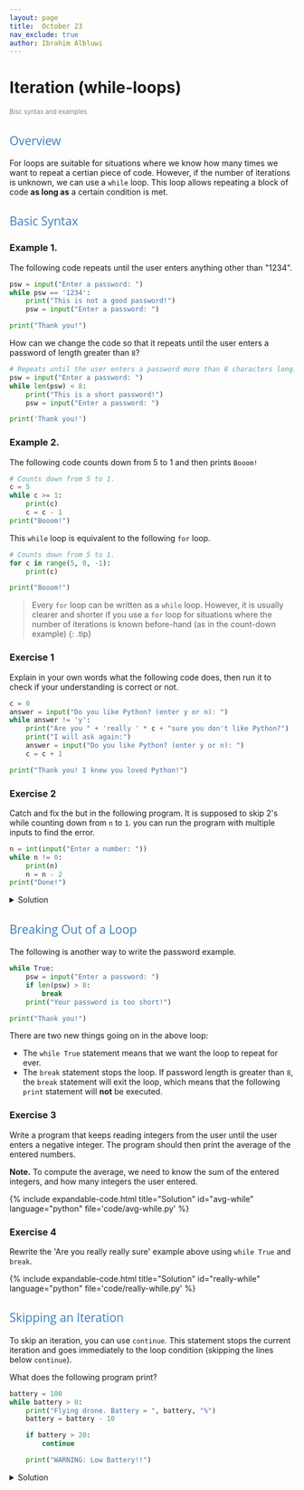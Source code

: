 ```yaml
---
layout: page
title:  October 23
nav_exclude: true
author: Ibrahim Albluwi
---
```



<style>
h2 {
    font-weight: 400;           /* normal weight, not bold */
    font-family: "Open Sans", sans-serif;  /* different font face */
    color: #3b7dc0ff;             /* optional: different color */
}
</style>

# Iteration (while-loops)
<span style="font-size: 0.8em; font-weight: normal; color: gray;">Bisc syntax and examples.</span>

## Overview

For loops are suitable for situations where we know how many times we want to repeat a certian piece of code. However, if the number of iterations is unknown, we can use a `while` loop. This loop allows repeating a block of code **as long as** a certain condition is met.

## Basic Syntax

### Example 1. 
The following code repeats until the user enters anything other than "1234".

```python
psw = input("Enter a password: ")
while psw == '1234':
    print("This is not a good password!")
    psw = input("Enter a password: ")

print("Thank you!")
```

How can we change the code so that it repeats until the user enters a password of length greater than `8`?

```python
# Repeats until the user enters a password more than 8 characters long.
psw = input("Enter a password: ")
while len(psw) < 8:
    print("This is a short password!")
    psw = input("Enter a password: ")

print('Thank you!')
```

### Example 2.
The following code counts down from 5 to 1 and then prints `Booom!`

```python
# Counts down from 5 to 1.
c = 5
while c >= 1:
    print(c)
    c = c - 1
print("Booom!")
```

This `while` loop is equivalent to the following `for` loop.

```python
# Counts down from 5 to 1.
for c in range(5, 0, -1):
    print(c)

print("Booom!")
```

> Every `for` loop can be written as a `while` loop. However, it is usually clearer and shorter if you use a `for` loop for situations where the number of iterations is known before-hand (as in the count-down example)
{: .tip}

### Exercise 1

Explain in your own words what the following code does, then run it to check if your understanding is correct or not.

```python
c = 0
answer = input("Do you like Python? (enter y or n): ")
while answer != 'y':
    print("Are you " + 'really ' * c + "sure you don't like Python?")
    print("I will ask again:")
    answer = input("Do you like Python? (enter y or n): ")
    c = c + 1

print("Thank you! I knew you loved Python!")
```

### Exercise 2

Catch and fix the but in the following program. It is supposed to skip 2's while counting down from `n` to `1`. you can run the program with multiple inputs to find the error.

```python
n = int(input("Enter a number: "))
while n != 0:
    print(n)
    n = n - 2
print("Done!")
```

<details class="jtd-accordion">
  <summary>Solution</summary>
    This is a classic example of an <b>infinite loop</b>. The program will run for ever if the user enters an <i>odd</i> number or a <i>negative</i> number, because <code>n</code> will never be equal to 0. To fix this issue, change the loop condition to be <code>while n > 0</code>.
</details>

## Breaking Out of a Loop

The following is another way to write the password example.

```python
while True:
    psw = input("Enter a password: ")
    if len(psw) > 8:
        break
    print("Your password is too short!")

print("Thank you!")
```

There are two new things going on in the above loop:
- The `while True` statement means that we want the loop to repeat for ever.
- The `break` statement stops the loop. If password length is greater than `8`, the `break` statement will exit the loop, which means that the following `print` statement will **not** be executed.

### Exercise 3

Write a program that keeps reading integers from the user until the user enters a negative integer. The program should then print the average of the entered numbers.

**Note.** To compute the average, we need to know the sum of the entered integers, and how many integers the user entered.

{% include expandable-code.html
title="Solution"
id="avg-while"
language="python"
file='code/avg-while.py'
%}

### Exercise 4

Rewrite the 'Are you really really sure' example above using `while True` and `break`.

{% include expandable-code.html
title="Solution"
id="really-while"
language="python"
file='code/really-while.py'
%}

## Skipping an Iteration

To skip an iteration, you can use `continue`. This statement stops the current iteration and goes immediately to the loop condition (skipping the lines below `continue`).

What does the following program print?

```python
battery = 100
while battery > 0:
    print("Flying drone. Battery = ", battery, "%")
    battery = battery - 10

    if battery > 20:
        continue

    print("WARNING: Low Battery!!")
```
<details class="jtd-accordion">
  <summary>Solution</summary>
    <pre>Flying drone. Battery =  100 %
Flying drone. Battery =  90 %
Flying drone. Battery =  80 %
Flying drone. Battery =  70 %
Flying drone. Battery =  60 %
Flying drone. Battery =  50 %
Flying drone. Battery =  40 %
Flying drone. Battery =  30 %
WARNING: Low Battery!!
Flying drone. Battery =  20 %
WARNING: Low Battery!!
Flying drone. Battery =  10 %
WARNING: Low Battery!!</pre>
</details>
